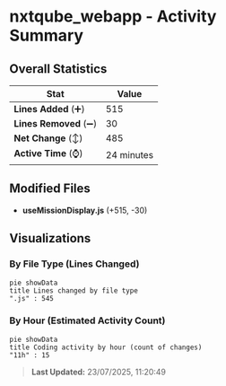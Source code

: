 # nxtqube_webapp - Activity Summary 

## Overall Statistics

| Stat                   | Value                                                             |
| ---------------------- | ----------------------------------------------------------------- |
| **Lines Added** (➕)   | 515                                          |
| **Lines Removed** (➖) | 30                                        |
| **Net Change** (↕)    | 485                |
| **Active Time** (⌚)   | 24 minutes |


## Modified Files
- **useMissionDisplay.js** (+515, -30)

## Visualizations

### By File Type (Lines Changed)

```mermaid
pie showData
title Lines changed by file type
".js" : 545
```

### By Hour (Estimated Activity Count)

```mermaid
pie showData
title Coding activity by hour (count of changes)
"11h" : 15
```


> **Last Updated:** 23/07/2025, 11:20:49